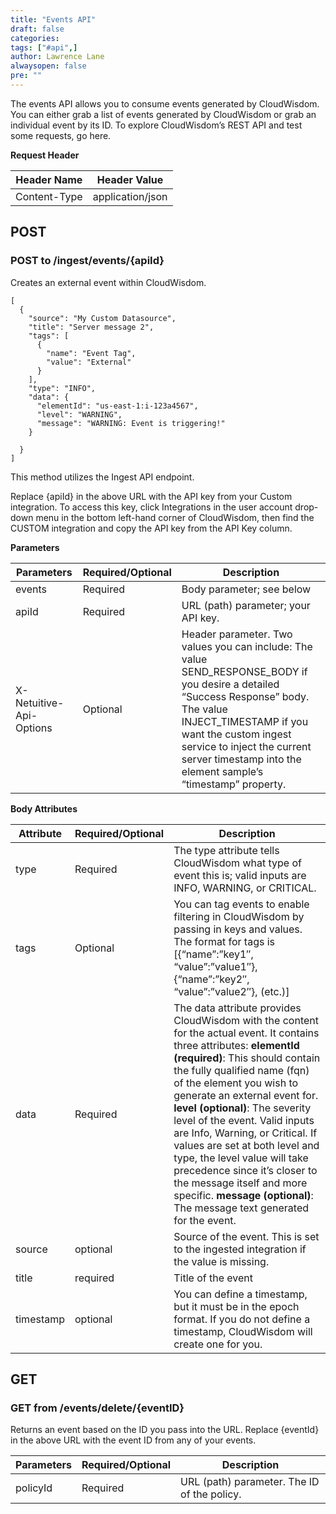 ```yaml
---
title: "Events API"
draft: false
categories:
tags: ["#api",]
author: Lawrence Lane
alwaysopen: false
pre: ""
---
```

The events API allows you to consume events generated by CloudWisdom. You can either grab a list of events generated by CloudWisdom or grab an individual event by its ID. To explore CloudWisdom’s REST API and test some requests, go here.

**Request Header**

| Header Name | Header Value |
|--------------|------------------|
| Content-Type | application/json |

## POST
### POST to /ingest/events/{apiId}
Creates an external event within CloudWisdom.

```
[
  {
    "source": "My Custom Datasource",
    "title": "Server message 2",
    "tags": [
      {
        "name": "Event Tag",
        "value": "External"
      }
    ],
    "type": "INFO",
    "data": {
      "elementId": "us-east-1:i-123a4567",
      "level": "WARNING",
      "message": "WARNING: Event is triggering!"
    }

  }
]
```
This method utilizes the Ingest API endpoint.

Replace {apiId} in the above URL with the API key from your Custom integration. To access this key, click Integrations in the user account drop-down menu in the bottom left-hand corner of CloudWisdom, then find the CUSTOM integration and copy the API key from the API Key column.

**Parameters**

| Parameters | Required/Optional | Description |
|-------------------------|-------------------|--------------------------------------------------------------------------------------------------------------------------------------------------------------------------------------------------------------------------------------------------------------------------------------|
| events | Required | Body parameter; see below |
| apiId | Required | URL (path) parameter; your API key. |
| X-Netuitive-Api-Options | Optional | Header parameter. Two values you can include: The value SEND_RESPONSE_BODY if you desire a detailed “Success Response” body. The value INJECT_TIMESTAMP if you want the custom ingest service to inject the current server timestamp into the element sample’s “timestamp” property. |

**Body Attributes**

| Attribute | Required/Optional | Description |
|-----------|-------------------|---------------------------------------------------------------------------------------------------------------------------------------------------------------------------------------------------------------------------------------------------------------------------------------------------------------------------------------------------------------------------------------------------------------------------------------------------------------------------------------------------------------------------------------------------|
| type | Required | The type attribute tells CloudWisdom what type of event this is; valid inputs are INFO, WARNING, or CRITICAL. |
| tags | Optional | You can tag events to enable filtering in CloudWisdom by passing in keys and values. The format for tags is [{“name”:”key1″, “value”:”value1″}, {“name”:”key2″, “value”:”value2″}, (etc.)] |
| data | Required | The data attribute provides CloudWisdom with the content for the actual event. It contains three attributes: **elementId (required)**: This should contain the fully qualified name (fqn) of the element you wish to generate an external event for. **level (optional)**: The severity level of the event. Valid inputs are Info, Warning, or Critical. If values are set at both level and type, the level value will take precedence since it’s closer to the message itself and more specific. **message (optional)**: The message text generated for the event. |
|source |optional | Source of the event. This is set to the ingested integration if the value is missing. |
| title| required | Title of the event |
|timestamp   | optional  | You can define a timestamp, but it must be in the epoch format. If you do not define a timestamp, CloudWisdom will create one for you.  |

## GET
### GET from /events/delete/{eventID}
Returns an event based on the ID you pass into the URL.
Replace {eventId} in the above URL with the event ID from any of your events.

| Parameters | Required/Optional | Description |
|------------|-------------------|---------------------------------------------|
| policyId | Required | URL (path) parameter. The ID of the policy. |
